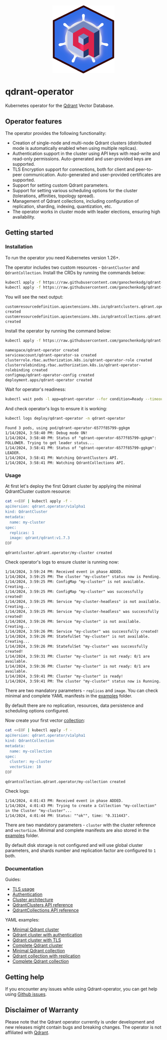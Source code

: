 <p style="text-align:center;" align="center">
  <img src="resources/logo.png" width="200"/></a>  
</p>

# qdrant-operator
Kubernetes operator for the [Qdrant](https://github.com/qdrant/qdrant) Vector Database.

## Operator features

The operator provides the following functionality:

- Creation of single-node and multi-node Qdrant clusters (distributed mode is automatically enabled when using multiple replicas).
- Authentication support in the cluster using API keys with read-write and read-only permissions. Auto-generated and user-provided keys are supported.
- TLS Encryption support for connections, both for client and peer-to-peer communication. Auto-generated and user-provided certificates are supported.
- Support for setting custom Qdrant parameters.
- Support for setting various scheduling options for the cluster (tolerations, affinities, topology spread).
- Management of Qdrant collections, including configuration of replication, sharding, indexing, quantization, etc.
- The operator works in cluster mode with leader elections, ensuring high availability.

## Getting started

### Installation

To run the operator you need Kubernetes version 1.26+.

The operator includes two custom resources - `QdrantCluster` and `QdrantCollection`. Install the CRDs by running the commands below:

```bash
kubectl apply -f https://raw.githubusercontent.com/ganochenkodg/qdrant-operator/main/deploy/crds/crd-qdrantcluster.yaml
kubectl apply -f https://raw.githubusercontent.com/ganochenkodg/qdrant-operator/main/deploy/crds/crd-qdrantcollection.yaml
```

You will see the next output:

```console
customresourcedefinition.apiextensions.k8s.io/qdrantclusters.qdrant.operator created
customresourcedefinition.apiextensions.k8s.io/qdrantcollections.qdrant.operator created
```

Install the operator by running the command below:

```bash
kubectl apply -f https://raw.githubusercontent.com/ganochenkodg/qdrant-operator/main/deploy/operator.yaml
```

```console
namespace/qdrant-operator created
serviceaccount/qdrant-operator-sa created
clusterrole.rbac.authorization.k8s.io/qdrant-operator-role created
clusterrolebinding.rbac.authorization.k8s.io/qdrant-operator-rolebinding created
configmap/qdrant-operator-config created
deployment.apps/qdrant-operator created
```

Wait for operator's readiness:

```bash
kubectl wait pods -l app=qdrant-operator --for condition=Ready --timeout=300s -n qdrant-operator
```

And check operator's logs to ensure it is working:

```bash
kubectl logs deploy/qdrant-operator -n qdrant-operator
```

```console
Found 3 pods, using pod/qdrant-operator-6577f85799-ggkgm
1/14/2024, 3:58:40 PM: Debug mode ON!
1/14/2024, 3:58:40 PM: Status of "qdrant-operator-6577f85799-ggkgm": FOLLOWER. Trying to get leader status...
1/14/2024, 3:58:41 PM: Status of "qdrant-operator-6577f85799-ggkgm": LEADER.
1/14/2024, 3:58:41 PM: Watching QdrantClusters API.
1/14/2024, 3:58:41 PM: Watching QdrantCollections API.
```

### Usage

At first let's deploy the first Qdrant cluster by applying the minimal QdrantCluster custom resource:

```bash
cat <<EOF | kubectl apply -f -
apiVersion: qdrant.operator/v1alpha1
kind: QdrantCluster
metadata:
  name: my-cluster
spec:
  replicas: 1
  image: qdrant/qdrant:v1.7.3
EOF
```

```console
qdrantcluster.qdrant.operator/my-cluster created
```

Check operator's logs to ensure cluster is running now:

```console
1/14/2024, 3:59:24 PM: Received event in phase ADDED.
1/14/2024, 3:59:25 PM: The cluster "my-cluster" status now is Pending.
1/14/2024, 3:59:25 PM: ConfigMap "my-cluster" is not available. Creating...
1/14/2024, 3:59:25 PM: ConfigMap "my-cluster" was successfully created!
1/14/2024, 3:59:25 PM: Service "my-cluster-headless" is not available. Creating...
1/14/2024, 3:59:25 PM: Service "my-cluster-headless" was successfully created!
1/14/2024, 3:59:26 PM: Service "my-cluster" is not available. Creating...
1/14/2024, 3:59:26 PM: Service "my-cluster" was successfully created!
1/14/2024, 3:59:26 PM: StatefulSet "my-cluster" is not available. Creating...
1/14/2024, 3:59:26 PM: StatefulSet "my-cluster" was successfully created!
1/14/2024, 3:59:31 PM: Cluster "my-cluster" is not ready: 0/1 are available.
1/14/2024, 3:59:36 PM: Cluster "my-cluster" is not ready: 0/1 are available.
1/14/2024, 3:59:41 PM: Cluster "my-cluster" is ready!
1/14/2024, 3:59:41 PM: The cluster "my-cluster" status now is Running.
```

There are two mandatory parameters - `replicas` and `image`. You can check minimal and complete YAML manifests in the [examples](examples) folder.

By default there are no replication, resources, data persistence and scheduling options configured.

Now create your first vector [collection](https://qdrant.tech/documentation/concepts/collections/):

```bash
cat <<EOF | kubectl apply -f -
apiVersion: qdrant.operator/v1alpha1
kind: QdrantCollection
metadata:
  name: my-collection
spec:
  cluster: my-cluster
  vectorSize: 10
EOF
```

```console
qdrantcollection.qdrant.operator/my-collection created
```

Check logs:

```console
1/14/2024, 4:01:43 PM: Received event in phase ADDED.
1/14/2024, 4:01:43 PM: Trying to create a Collection "my-collection" in the Cluster "my-cluster"...
1/14/2024, 4:01:44 PM: Status: ""ok"", time: "0.311443".
```

There are two mandatory parameters - `cluster` with the cluster reference and `vectorSize`. Minimal and complete manifests are also stored in the [examples](examples) folder.

By default disk storage is not configured and will use global cluster parameters, and shards number and replication factor are configured to `1` both.

### Documentation

Guides:

- [TLS usage](docs/tls.md)
- [Authentication](docs/authentication.md)
- [Cluster architecture](docs/architecture.md)
- [QdrantClusters API reference](docs/qdrantclusters-api.md)
- [QdrantCollections API reference](docs/qdrantcollections-api.md)

YAML examples:

- [Minimal Qdrant cluster](examples/qdrant-cluster-minimal.yaml)
- [Qdrant cluster with authentication](examples/qdrant-cluster-apikey.yaml)
- [Qdrant cluster with TLS](examples/qdrant-cluster-tls.yaml)
- [Complete Qdrant cluster](examples/qdrant-cluster-complete.yaml)
- [Minimal Qdrant collection](examples/qdrant-collection-minimal.yaml)
- [Qdrant collection with replication](examples/qdrant-collection-replication.yaml)
- [Complete Qdrant collection](examples/qdrant-collection-complete.yaml)

## Getting help

If you encounter any issues while using Qdrant-operator, you can get help using [Github issues](https://github.com/ganochenkodg/qdrant-operator/issues).

## Disclaimer of Warranty

Please note that the Qdrant operator currently is under development and new releases might contain bugs and breaking changes. The operator is not affiliated with [Qdrant](https://github.com/qdrant/).
